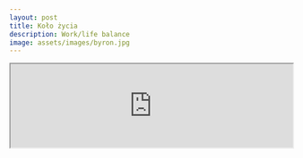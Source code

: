 ```yaml
---
layout: post
title: Koło życia
description: Work/life balance
image: assets/images/byron.jpg
---
```


<script src="https://autoserwis.leki.expert/static/iframeResizer.min.js"></script>

<iframe class="ifr" id="myIframe" src="https://natalia.leki.expert/petycjarf" style="width:100%;"></iframe>

<script>
  iFrameResize({ log: true }, '#myIframe')
</script>
